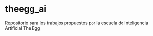 # theegg_ai
Repositorio para los trabajos propuestos por la escuela de Inteligencia Artificial The Egg
